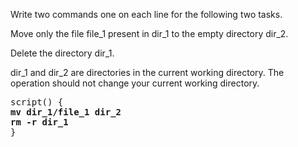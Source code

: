 Write two commands one on each line for the following two tasks.

Move only the file file_1 present in dir_1 to the empty directory dir_2. <br>

Delete the directory dir_1. <br>

dir_1 and dir_2 are directories in the current working directory. The operation should not change your current working directory.

<pre>
script() {
<b>mv dir_1/file_1 dir_2
rm -r dir_1</b>
}
</pre>
